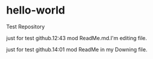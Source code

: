 # hello-world
Test Repository

just for test github.12:43 mod ReadMe.md.I'm editing file.

just for test github.14:01 mod ReadMe in my Downing file.
